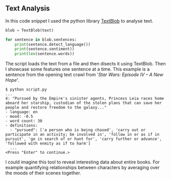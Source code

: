 ## Text Analysis

In this code snippet I used the python library [TextBlob](https://textblob.readthedocs.io) to analyse text.

```python
blob = TextBlob(text)

for sentence in blob.sentences:
    print(sentence.detect_language())
    print(sentence.sentiment))
    print(len(sentence.words))
```

The script loads the text from a file and then disects it using TextBlob. Then I showcase some features one sentence at a time. This example is a sentence from the opening text crawl from '_Star Wars: Episode IV – A New Hope_'.

```
$ python script.py
...
4: "Pursued by the Empire's sinister agents, Princess Leia races home aboard her starship, custodian of the stolen plans that can save her people and restore freedom to the galaxy..."
- language: en
- mood: -0.5
- word count: 30
- definitions:
  - "pursued": ['a person who is being chased', 'carry out or participate in an activity; be involved in', 'follow in or as if in pursuit', 'go in search of or hunt for', 'carry further or advance', 'followed with enmity as if to harm']
  ...
<Press "Enter" to continue.>
```

I could imagine this tool to reveal interesting data about entire books. For example quantifying relationships between characters by averaging over the moods of their scenes together.

